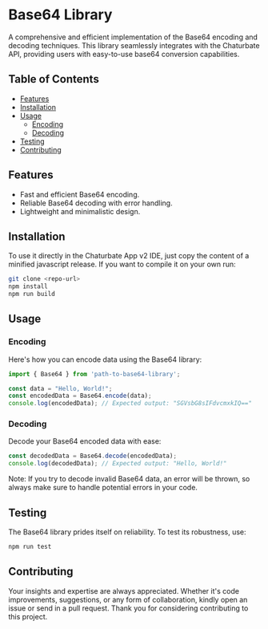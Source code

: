 # Base64 Library

A comprehensive and efficient implementation of the Base64 encoding and decoding techniques. This library seamlessly integrates with the Chaturbate API, providing users with easy-to-use base64 conversion capabilities.

## Table of Contents
- [Features](#features)
- [Installation](#installation)
- [Usage](#usage)
  - [Encoding](#encoding)
  - [Decoding](#decoding)
- [Testing](#testing)
- [Contributing](#contributing)

## Features
- Fast and efficient Base64 encoding.
- Reliable Base64 decoding with error handling.
- Lightweight and minimalistic design.
  
## Installation
To use it directly in the Chaturbate App v2 IDE, just copy the content of a minified javascript release.
If you want to compile it on your own run:

```bash
git clone <repo-url>
npm install
npm run build
```

## Usage

### Encoding

Here's how you can encode data using the Base64 library:

```typescript
import { Base64 } from 'path-to-base64-library';

const data = "Hello, World!";
const encodedData = Base64.encode(data);
console.log(encodedData); // Expected output: "SGVsbG8sIFdvcmxkIQ=="
```

### Decoding

Decode your Base64 encoded data with ease:

```typescript
const decodedData = Base64.decode(encodedData);
console.log(decodedData); // Expected output: "Hello, World!"
```

Note: If you try to decode invalid Base64 data, an error will be thrown, so always make sure to handle potential errors in your code.

## Testing
The Base64 library prides itself on reliability. To test its robustness, use:

```bash
npm run test
```

## Contributing
Your insights and expertise are always appreciated. Whether it's code improvements, suggestions, or any form of collaboration, kindly open an issue or send in a pull request. Thank you for considering contributing to this project.
